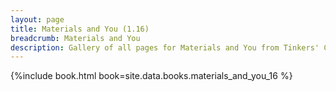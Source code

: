 ```yaml
---
layout: page
title: Materials and You (1.16)
breadcrumb: Materials and You
description: Gallery of all pages for Materials and You from Tinkers' Construct in Minecraft 1.16.5.
---
```


{%include book.html book=site.data.books.materials_and_you_16 %}